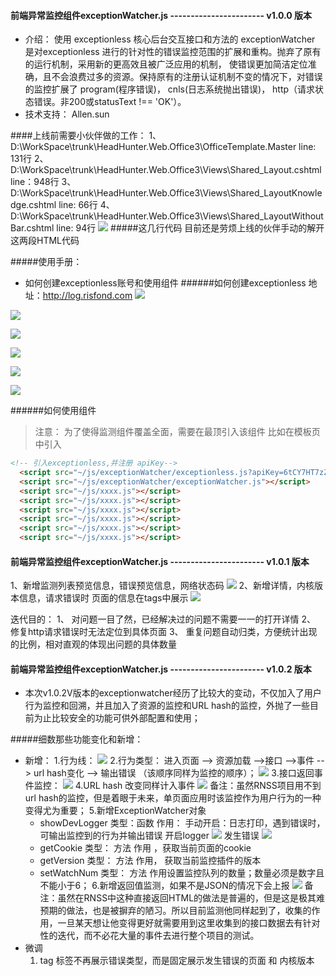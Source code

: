 #### 前端异常监控组件exceptionWatcher.js ----------------------- v1.0.0 版本
- 介绍： 使用 exceptionless 核心后台交互接口和方法的 exceptionWatcher 是对exceptionless 进行的针对性的错误监控范围的扩展和重构。抛弃了原有的运行机制，采用新的更高效且被广泛应用的机制， 使错误更加简洁定位准确，且不会浪费过多的资源。保持原有的注册认证机制不变的情况下，对错误的监控扩展了 program(程序错误)， cnls(日志系统抛出错误)， http（请求状态错误。非200或statusText !== 'OK'）。
- 技术支持： Allen.sun

####上线前需要小伙伴做的工作：
1、D:\WorkSpace\trunk\HeadHunter.Web.Office3\OfficeTemplate.Master line: 131行
2、D:\WorkSpace\trunk\HeadHunter.Web.Office3\Views\Shared\_Layout.cshtml line：948行
3、D:\WorkSpace\trunk\HeadHunter.Web.Office3\Views\Shared\_LayoutKnowledge.cshtml line: 66行
4、D:\WorkSpace\trunk\HeadHunter.Web.Office3\Views\Shared\_LayoutWithoutBar.cshtml line: 94行
![](http://192.168.30.10:8888/Public/Uploads/2019-12-27/5e05d879f311c.png)
#####这几行代码 目前还是劳烦上线的伙伴手动的解开这两段HTML代码


#####使用手册：
 - 如何创建exceptionless账号和使用组件
 ######如何创建exceptionless
 地址：http://log.risfond.com
 ![](http://192.168.30.10:8888/Public/Uploads/2019-12-20/5dfc80cbd9a99.png)

![](http://192.168.30.10:8888/Public/Uploads/2019-12-20/5dfc80eaf059f.png)

![](http://192.168.30.10:8888/Public/Uploads/2019-12-20/5dfc80f81c673.png)

![](http://192.168.30.10:8888/Public/Uploads/2019-12-20/5dfc8101accad.png)

![](http://192.168.30.10:8888/Public/Uploads/2019-12-20/5dfc81078e2a1.png)

![](http://192.168.30.10:8888/Public/Uploads/2019-12-20/5dfc8113ba868.png)

 ######如何使用组件
>  注意： 为了使得监测组件覆盖全面，需要在最顶引入该组件 比如在模板页中引入

```html
<!-- 引入exceptionless,并注册 apiKey-->
  <script src="~/js/exceptionWatcher/exceptionless.js?apiKey=6tCY7HT7zZZgj3E1X8REqPsK0hp1E7idP0ZSqCOs"></script>
  <script src="~/js/exceptionWatcher/exceptionWatcher.js"></script>
  <script src="~/js/xxxx.js"></script>
  <script src="~/js/xxxx.js"></script>
  <script src="~/js/xxxx.js"></script>
  <script src="~/js/xxxx.js"></script>
  <script src="~/js/xxxx.js"></script>
  <script src="~/js/xxxx.js"></script>

```

#### 前端异常监控组件exceptionWatcher.js ----------------------- v1.0.1 版本
1、新增监测列表预览信息，错误预览信息，网络状态码
![](http://192.168.30.10:8888/Public/Uploads/2019-12-24/5e01c6712424f.jpg)
2、新增详情，内核版本信息，请求错误时 页面的信息在tags中展示
![](http://192.168.30.10:8888/Public/Uploads/2019-12-24/5e01c700eb26e.jpg)

迭代目的： 
1、 对问题一目了然，已经解决过的问题不需要一一的打开详情
2、 修复http请求错误时无法定位到具体页面
3、 重复问题自动归类，方便统计出现的比例，相对直观的体现出问题的具体数量

#### 前端异常监控组件exceptionWatcher.js ----------------------- v1.0.2 版本
- 本次v1.0.2V版本的exceptionwatcher经历了比较大的变动，不仅加入了用户行为监控和回溯，并且加入了资源的监控和URL hash的监控，外抛了一些目前为止比较安全的功能可供外部配置和使用；

#####细数那些功能变化和新增：
- 新增： 
  1.行为线：
  ![](https://github.com/allensunjian/image/blob/master/exceptionWatcher/1.png)
  2.行为类型： 进入页面 --> 资源加载 -->接口 -->事件 --> url hash变化 --> 输出错误  （该顺序同样为监控的顺序）；
  ![](https://github.com/allensunjian/image/blob/master/exceptionWatcher/2.png)
  3.接口返回事件监控：
  ![](https://github.com/allensunjian/image/blob/master/exceptionWatcher/3.png)
  4.URL hash 改变同样计入事件
  ![](https://github.com/allensunjian/image/blob/master/exceptionWatcher/4.png)
  备注：虽然RNSS项目用不到 url hash的监控，但是着眼于未来，单页面应用时该监控作为用户行为的一种变得尤为重要；
  5.新增ExceptionWatcher对象
    - showDevLogger 类型：函数  作用： 手动开启：日志打印，遇到错误时，可输出监控到的行为并输出错误
	开启logger
	![](https://github.com/allensunjian/image/blob/master/exceptionWatcher/5.png)
	发生错误
	![](https://github.com/allensunjian/image/blob/master/exceptionWatcher/6.png)
    - getCookie 类型： 方法 作用 ，获取当前页面的cookie
	- getVersion 类型： 方法 作用， 获取当前监控插件的版本
	- setWatchNum 类型： 方法 作用设置监控队列的数量；数量必须是数字且不能小于6；
   6.新增返回值监测，如果不是JSON的情况下会上报
   ![](https://github.com/allensunjian/image/blob/master/exceptionWatcher/7.png)
   备注：虽然在RNSS中这种直接返回HTML的做法是普遍的，但是这是极其难预期的做法，也是被摒弃的陋习。所以目前监测他同样起到了，收集的作用，一旦某天想让他变得更好就需要用到这里收集到的接口数据去有针对性的迭代，而不必花大量的事件去进行整个项目的测试。
- 微调
  1. tag 标签不再展示错误类型，而是固定展示发生错误的页面 和 内核版本   
